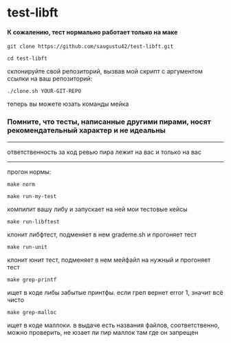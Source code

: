 # test-libft #

#### К сожалению, тест нормально работает только на маке ####

```
git clone https://github.com/saugustu42/test-libft.git
```
```
cd test-libft
```
склонируйте свой репозиторий, вызвав мой скрипт с аргументом ссылки на ваш репозиторий:
```
./clone.sh YOUR-GIT-REPO
```
теперь вы можете юзать команды мейка



### Помните, что тесты, написанные другими пирами, носят рекомендательный характер и не идеальны ###
_______________________________________________________________
ответственность за код ревью пира лежит на вас и только на вас
_______________________________________________________________

прогон нормы:
```
make norm
```

```
make run-my-test
```
компилит вашу либу и запускает на ней мои тестовые кейсы
```
make run-libftest
```
клонит либфтест, подменяет в нем grademe.sh и прогоняет тест
```
make run-unit
```
клонит юнит тест, подменяет в нем мейфайл на нужный и прогоняет тест
```
make grep-printf
```
ищет в коде либы забытые принтфы. если греп вернет error 1, значит всё чисто
```
make grep-malloc
```
ищет в коде маллоки. в выдаче есть названия файлов, соответственно, можно проверить, не юзает ли пир маллок там где он запрещен
